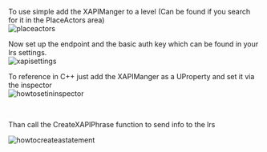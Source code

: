To use simple add the XAPIManger to a level (Can be found if you search for it in the PlaceActors area)
<br>
![placeactors](/uploads/b32c496e02ce7dafe9aff8f77319623f/placeactors.png)
<br>

Now set up the endpoint and the basic auth key which can be found in your lrs settings.
<br>
![xapisettings](/uploads/e00acbdb4abb248ad153730c56152f95/xapisettings.png)
<br>

To reference in C++ just add the XAPIManger as a UProperty and set it via the inspector
<br>
![howtosetininspector](/uploads/3cb842896cf27c81707b162b5341af45/howtosetininspector.png)

<br>

Than call the CreateXAPIPhrase function to send info to the lrs
<br>

![howtocreateastatement](/uploads/721897f0605f3782143eb72c68cdb6e2/howtocreateastatement.png)
